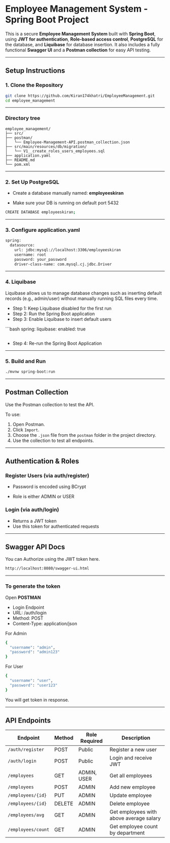 #  Employee Management System - Spring Boot Project

This is a secure **Employee Management System** built with **Spring Boot**, using **JWT for authentication**, **Role-based access control**, **PostgreSQL** for the database, and **Liquibase** for database insertion. It also includes a fully functional **Swagger UI** and a **Postman collection** for easy API testing.

---

##  Setup Instructions

### 1. Clone the Repository

```bash
git clone https://github.com/Kiran174khatri/EmployeeManagement.git
cd employee_management
```
---
### Directory tree
```text
employee_management/
├── src/
├── postman/
│   └── Employee-Management-API.postman_collection.json
├── src/main/resources/db/migration/
│   └── V1__create_roles_users_employees.sql
├── application.yaml
├── README.md
└── pom.xml
```
---
### 2. Set Up PostgreSQL
- Create a database manually named: **employeeskiran**

- Make sure your DB is running on default port 5432

```bash
CREATE DATABASE employeeskiran;
```

---
### 3. Configure application.yaml
```bash
spring:
  datasource:
    url: jdbc:mysql://localhost:3306/employeeskiran
    username: root
    password: your_password
    driver-class-name: com.mysql.cj.jdbc.Driver

```
---
### 4. Liquibase 
⁠Liquibase allows us to manage database changes such as inserting default records (e.g., admin/user) without manually    running SQL files every time.

- Step 1: Keep Liquibase disabled for the first run
- ⁠Step 2: Run the Spring Boot application
- ⁠Step 3: Enable Liquibase to insert default users

⁠```bash
spring:
  liquibase:
    enabled: true  
```
```
- Step 4: Re-run the Spring Boot Application

---

### 5. Build and Run

```bash
./mvnw spring-boot:run
```
---
## Postman Collection

Use the Postman collection to test the API.

To use:
1. Open Postman.
2. Click `Import`.
3. Choose the `.json` file from the `postman` folder in the project directory.
4. Use the collection to test all endpoints.
---
## Authentication & Roles

### Register Users (via auth/register)
- Password is encoded using BCrypt

- Role is either ADMIN or USER

### Login (via auth/login)
- Returns a JWT token
- Use this token for authenticated requests
---
## Swagger API Docs
You can Authorize using the JWT token here.
```bash
http://localhost:8080/swagger-ui.html
```

---
### To generate the token
Open **POSTMAN**
- Login Endpoint
- URL: /auth/login
- Method: POST
- Content-Type: application/json

For Admin
```bash
{
  "username": "admin",
  "password": "admin123"
}
```
For User
```bash
{
  "username": "user",
  "password": "user123"
}
```
You will get token in response.

---
## API Endpoints


| Endpoint             | Method | Role Required | Description                          |
|----------------------|--------|----------------|--------------------------------------|
| `/auth/register`     | POST   | Public         | Register a new user                  |
| `/auth/login`        | POST   | Public         | Login and receive JWT                |
| `/employees`         | GET    | ADMIN, USER    | Get all employees                    |
| `/employees`         | POST   | ADMIN          | Add new employee                     |
| `/employees/{id}`    | PUT    | ADMIN          | Update employee                      |
| `/employees/{id}`    | DELETE | ADMIN          | Delete employee                      |
| `/employees/avg`     | GET    | ADMIN          | Get employees with above average salary |
| `/employees/count`   | GET    | ADMIN          | Get employee count by department     |
